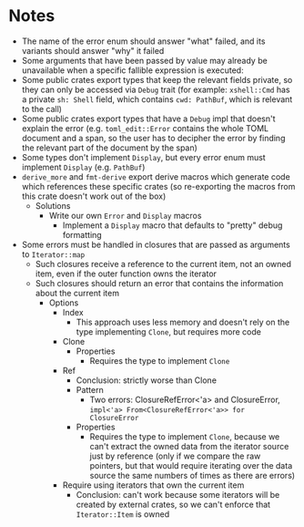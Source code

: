 # Notes

* The name of the error enum should answer "what" failed, and its variants should answer "why" it failed
* Some arguments that have been passed by value may already be unavailable when a specific fallible expression is executed:
* Some public crates export types that keep the relevant fields private, so they can only be accessed via `Debug` trait (for example: `xshell::Cmd` has a private `sh: Shell` field, which contains `cwd: PathBuf`, which is relevant to the call)
* Some public crates export types that have a `Debug` impl that doesn't explain the error (e.g. `toml_edit::Error` contains the whole TOML document and a span, so the user has to decipher the error by finding the relevant part of the document by the span)
* Some types don't implement `Display`, but every error enum must implement `Display` (e.g. `PathBuf`)
* `derive_more` and `fmt-derive` export derive macros which generate code which references these specific crates (so re-exporting the macros from this crate doesn't work out of the box)
  * Solutions
    * Write our own `Error` and `Display` macros
      * Implement a `Display` macro that defaults to "pretty" debug formatting
* Some errors must be handled in closures that are passed as arguments to `Iterator::map`
  * Such closures receive a reference to the current item, not an owned item, even if the outer function owns the iterator
  * Such closures should return an error that contains the information about the current item
    * Options
      * Index
        * This approach uses less memory and doesn't rely on the type implementing `Clone`, but requires more code
      * Clone
        * Properties
          * Requires the type to implement `Clone`
      * Ref
        * Conclusion: strictly worse than Clone
        * Pattern
          * Two errors: ClosureRefError<'a> and ClosureError, `impl<'a> From<ClosureRefError<'a>> for ClosureError`
        * Properties
          * Requires the type to implement `Clone`, because we can't extract the owned data from the iterator source just by reference (only if we compare the raw pointers, but that would require iterating over the data source the same numbers of times as there are errors)
      * Require using iterators that own the current item
        * Conclusion: can't work because some iterators will be created by external crates, so we can't enforce that `Iterator::Item` is owned
